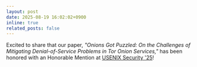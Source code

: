 ```yaml
---
layout: post
date: 2025-08-19 16:02:02+0900
inline: true
related_posts: false
---
```


Excited to share that our paper, *"Onions Got Puzzled: On the Challenges of Mitigating Denial-of-Service Problems in Tor Onion Services,"* has been honored with an Honorable Mention at [USENIX Security '25](https://www.usenix.org/conference/usenixsecurity25)!